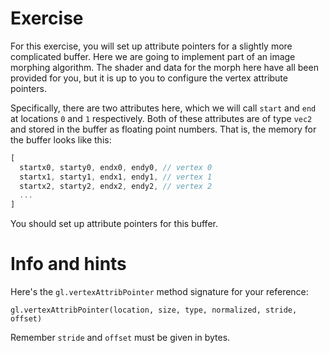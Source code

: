 # Exercise

For this exercise, you will set up attribute pointers for a slightly more complicated buffer.  Here we are going to implement part of an image morphing algorithm.  The shader and data for the morph here have all been provided for you, but it is up to you to configure the vertex attribute pointers.

Specifically, there are two attributes here, which we will call `start` and `end` at locations `0` and `1` respectively.  Both of these attributes are of type `vec2` and stored in the buffer as floating point numbers.  That is, the memory for the buffer looks like this:

```javascript
[
  startx0, starty0, endx0, endy0, // vertex 0
  startx1, starty1, endx1, endy1, // vertex 1
  startx2, starty2, endx2, endy2, // vertex 2
  ...
]
```

You should set up attribute pointers for this buffer.

# Info and hints

Here's the `gl.vertexAttribPointer` method signature for your reference:

`gl.vertexAttribPointer(location, size, type, normalized, stride, offset)`

Remember `stride` and `offset` must be given in bytes.
